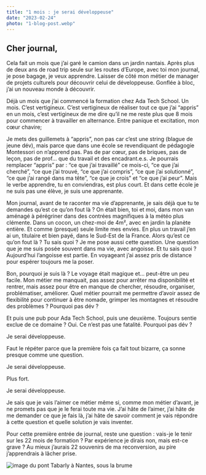 ```yaml
---
title: "1 mois : je serai développeuse"
date: "2023-02-24"
photo: "1-blog-post.webp"
---
```

## Cher journal,


Cela fait un mois que j’ai garé le camion dans un jardin nantais. Après plus de deux ans de road trip seule sur les routes d’Europe, avec toi mon journal, je pose bagage, je veux apprendre. Laisser de côté mon métier de manager de projets culturels pour découvrir celui de développeuse. Gonflée à bloc, j’ai un nouveau monde à découvrir.



Déjà un mois que j’ai commencé la formation chez Ada Tech School. Un mois. C’est vertigineux. C’est vertigineux de réaliser tout ce que j’ai “appris” en un mois, c’est vertigineux de me dire qu’il ne me reste plus que 8 mois pour commencer à travailler en alternance. Entre panique et excitation, mon cœur chavire;
<br>

Je mets des guillemets à “appris”, non pas car c’est une string (blague de jeune dév), mais parce que dans une école se revendiquant de pédagogie Montessori on n’apprend pas. Pas de par cœur, pas de briques, pas de leçon, pas de prof… que du travail et des encadrant.e.s. Je pourrais remplacer “appris” par : “ce que j’ai travaillé” ce mois-ci, “ce que j’ai cherché”, “ce que j’ai trouvé, “ce que j’ai compris”, “ce que j’ai solutionné”, “ce que j’ai rangé dans ma tête”, “ce que je crois” et “ce que j’ai peur”. Mais le verbe apprendre, tu en conviendras, est plus court. Et dans cette école je ne suis pas une élève, je suis une apprenante.

Mon journal, avant de te raconter ma vie d’apprenante, je sais déjà que tu te demandes qu’est ce qu’on fout là ? On était bien, toi et moi, dans mon van aménagé à pérégriner dans des contrées magnifiques à la météo plus clémente. Dans un cocon, un chez-moi de 4m², avec en jardin la planète entière. Et comme (presque) seule limite mes envies. En plus un travail j’en ai un, titulaire et bien payé, dans le Sud-Est de la France. Alors qu’est ce qu’on fout là ? Tu sais quoi ? Je me pose aussi cette question. Une question que je me suis posée souvent dans ma vie, avec angoisse. Et tu sais quoi ? Aujourd’hui l’angoisse est partie. En voyageant j’ai assez pris de distance pour espérer toujours me la poser.

Bon, pourquoi je suis là ? Le voyage était magique et… peut-être un peu facile. Mon métier me manquait, pas assez pour arrêter ma disponibilité et rentrer, mais assez pour être en manque de chercher, résoudre, organiser, problématiser, améliorer. Quel métier pourrait me permettre d’avoir assez de flexibilité pour continuer à être nomade, grimper les montagnes et résoudre des problèmes ? Pourquoi pas dév ?

Et puis une pub pour Ada Tech School, puis une deuxième. Toujours sentie exclue de ce domaine ? Oui. Ce n’est pas une fatalité. Pourquoi pas dév ?

Je serai développeuse.

Faut le répéter parce que la première fois ça fait tout bizarre, ça sonne presque comme une question.

Je serai développeuse.

Plus fort.

Je serai développeuse.

Je sais que je vais l’aimer ce métier même si, comme mon métier d’avant, je ne promets pas que je le ferai toute ma vie. J’ai hâte de l’aimer, j’ai hâte de me demander ce que je fais là, j’ai hâte de savoir comment je vais répondre à cette question et quelle solution je vais inventer.

Pour cette première entrée de journal, reste une question : vais-je le tenir sur les 22 mois de formation ? Par expérience je dirais non, mais est-ce grave ? Au mieux j’aurais 22 souvenirs de ma reconversion, au pire j’apprendrais à lâcher prise.


![image du pont Tabarly à Nantes, sous la brume](/images/1-blog-post.webp "Toujours voir la beauté du monde")